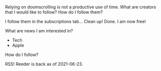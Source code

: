 Relying on doomscrolling is not a productive use of time. What are creators that I would like to follow? How do I follow them?

I follow them in the subscriptions tab... Clean up! Done. I am now free!

What are news I am interested in?

- Tech
- Apple

How do I follow?

RSS! Reeder is back as of 2021-06-23.




